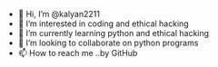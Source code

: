 - 👋 Hi, I’m @kalyan2211
- 👀 I’m interested in coding and ethical hacking 
- 🌱 I’m currently learning python and ethical hacking 
- 💞️ I’m looking to collaborate on python programs
- 📫 How to reach me ..by GitHub 

<!---
kalyan2211/kalyan2211 is a ✨ special ✨ repository because its `README.md` (this file) appears on your GitHub profile.
You can click the Preview link to take a look at your changes.
--->
